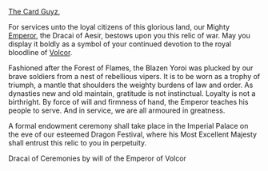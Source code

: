 [The Card Guyz](https://twitter.com/TheCardGuyz?s=20&t=f-Ohi6hjvdWsPshTGhqypQ),

For services unto the loyal citizens of this glorious land, our Mighty [Emperor](https://legendarystories.net/heroes-of-rathe/emperor-about.html), the Dracai of Aesir, bestows upon you this relic of war. May you display it boldly as a symbol of your continued devotion to the royal bloodline of [Volcor](https://legendarystories.net/world-of-rathe/volcor/volcor.html).

Fashioned after the Forest of Flames, the Blazen Yoroi was plucked by our brave soldiers from a nest of rebellious vipers. It is to be worn as a trophy of triumph, a mantle that shoulders the weighty burdens of law and order. As dynasties new and old maintain, gratitude is not instinctual. Loyalty is not a birthright. By force of will and firmness of hand, the Emperor teaches his people to serve. And in service, we are all armoured in greatness.

A formal endowment ceremony shall take place in the Imperial Palace on the eve of our esteemed Dragon Festival, where his Most Excellent Majesty shall entrust this relic to you in perpetuity.

Dracai of Ceremonies by will of the Emperor of Volcor
